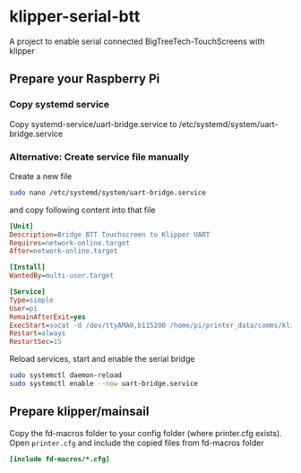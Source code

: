 # klipper-serial-btt

A project to enable serial connected BigTreeTech-TouchScreens with klipper

## Prepare your Raspberry Pi

### Copy systemd service

Copy systemd-service/uart-bridge.service to /etc/systemd/system/uart-bridge.service

### Alternative: Create service file manually

Create a new file

```bash
sudo nano /etc/systemd/system/uart-bridge.service
```

and copy following content into that file

```ini
[Unit]
Description=Bridge BTT Touchscreen to Klipper UART
Requires=network-online.target
After=network-online.target

[Install]
WantedBy=multi-user.target

[Service]
Type=simple
User=pi
RemainAfterExit=yes
ExecStart=socat -d /dev/ttyAMA0,b115200 /home/pi/printer_data/comms/klippy.serial,b115200
Restart=always
RestartSec=15
```

Reload services, start and enable the serial bridge

```bash
sudo systemctl daemon-reload
sudo systemctl enable --now uart-bridge.service
```

## Prepare klipper/mainsail

Copy the fd-macros folder to your config folder (where printer.cfg exists). Open `printer.cfg` and include the copied files from fd-macros folder

```ini
[include fd-macros/*.cfg]
```
